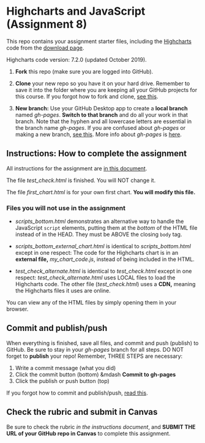 # Highcharts and JavaScript (Assignment 8)

This repo contains your assignment starter files, including the [Highcharts](https://www.highcharts.com/blog/products/highcharts/) code from the [download page](https://www.highcharts.com/blog/download/).

Highcharts code version: 7.2.0 (updated October 2019).

1. **Fork** this repo (make sure you are logged into GitHub).

2. **Clone** your new repo so you have it on your hard drive. Remember to save it into the folder where you are keeping all your GitHub projects for this course. If you forgot how to fork and clone, [see this](https://github.com/macloo/github-howto-and-github-desktop/tree/master/forking_and_cloning).

3. **New branch:** Use your GitHub Desktop app to create a **local branch** named *gh-pages*. **Switch to that branch** and do all your work in that branch. Note that the hyphen and all lowercase letters are essential in the branch name *gh-pages*. If you are confused about *gh-pages* or making a new branch, [see this](https://github.com/macloo/github-howto-and-github-desktop/tree/master/git_branches). More info about *gh-pages* is [here](https://github.com/macloo/github-howto-and-github-desktop/tree/master/gh-pages).

## Instructions: How to complete the assignment

All instructions for the assignment are [in this document](http://bit.ly/mm-webapps8).

The file *test_check.html* is finished. You will NOT change it.

The file *first_chart.html* is for your own first chart. **You will modify this file.**

### Files you will not use in the assignment

* *scripts_bottom.html* demonstrates an alternative way to handle the JavaScript `script` elements, putting them at the *bottom* of the HTML file instead of in the HEAD. They must be ABOVE the closing `body` tag.

* *scripts_bottom_external_chart.html* is identical to *scripts_bottom.html* except in one respect: The code for the Highcharts chart is in an **external file,** *my_chart_code.js*, instead of being included in the HTML.

* *test_check_alternate.html* is identical to *test_check.html* except in one respect: *test_check_alternate.html* uses LOCAL files to load the Highcharts code. The other file (*test_check.html*) uses a **CDN,** meaning the Highcharts files it uses are online.

You can view any of the HTML files by simply opening them in your browser.

## Commit and publish/push

When everything is finished, save all files, and commit and push (publish) to GitHub. Be sure to stay in your *gh-pages* branch for all steps. DO NOT forget to **publish** your repo! Remember, THREE STEPS are necessary:

1. Write a commit message (what you did)
2. Click the commit button (bottom) &mdash **Commit to gh-pages**
3. Click the publish or push button (top)

If you forgot how to commit and publish/push, [read this](https://github.com/macloo/github-howto-and-github-desktop/tree/master/git_commit_and_sync).

## Check the rubric and submit in Canvas

Be sure to check the rubric *in the instructions document*, and **SUBMIT THE URL of your GitHub repo in Canvas** to complete this assignment.
